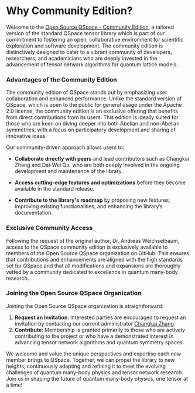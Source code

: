 # Why Community Edition?

Welcome to the [Open Source QSpace - Community Edition]((https://github.com/Open-Source-QSpace/OSQSpace)), a tailored version of the standard QSpace tensor library which is part of our commitment to fostering an open, collaborative environment for scientific exploration and software development. The community edition is distinctively designed to cater to a vibrant community of developers, researchers, and academicians who are deeply invested in the advancement of tensor network algorithms for quantum lattice models.

### Advantages of the Community Edition

The community edition of QSpace stands out by emphasizing user collaboration and enhanced performance. Unlike the standard version of QSpace, which is open to the public for general usage under the Apache 2.0 license, the community edition is an exclusive offering that benefits from direct contributions from its users. This edition is ideally suited for those who are keen on diving deeper into both Abelian and non-Abelian symmetries, with a focus on participatory development and sharing of innovative ideas.

Our community-driven approach allows users to:

- **Collaborate directly with peers** and lead contributors such as Changkai Zhang and Dai-Wei Qu, who are both deeply involved in the ongoing development and maintenance of the library.

- **Access cutting-edge features and optimizations** before they become available in the standard release.

- **Contribute to the library's roadmap** by proposing new features, improving existing functionalities, and enhancing the library’s documentation.

### Exclusive Community Access

Following the request of the original author, Dr. Andreas Weichselbaum, access to the QSpace community edition is exclusively available to members of the Open Source QSpace organization on GitHub. This ensures that contributions and enhancements are aligned with the high standards set for QSpace and that all modifications and expansions are thoroughly vetted by a community dedicated to excellence in quantum many-body research.

### Joining the Open Source QSpace Organization

Joining the Open Source QSpace organization is straightforward:

1. **Request an Invitation**: Interested parties are encouraged to request an invitation by contacting our current administrator [Changkai Zhang](https://www.theorie.physik.uni-muenchen.de/17ls_th_solidstate_en/members/sci_mem/anand1/index.html).
2. **Contribute**: Membership is granted primarily to those who are actively contributing to the project or who have a demonstrated interest in advancing tensor network algorithms and quantum symmetry spaces.

We welcome and value the unique perspectives and expertise each new member brings to QSpace. Together, we can propel the library to new heights, continuously adapting and refining it to meet the evolving challenges of quantum many-body physics and tensor network research. Join us in shaping the future of quantum many-body physics, one tensor at a time!
